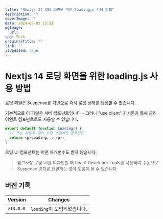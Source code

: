 ```yaml
---
title: "Nextjs 14 로딩 화면을 위한 loadingjs 사용 방법"
description: ""
coverImage: ""
date: 2024-08-03 15:53
ogImage: 
  url: 
tag: Tech
originalTitle: ""
link: ""
isUpdated: true
---
```






# Nextjs 14 로딩 화면을 위한 loading.js 사용 방법

로딩 파일은 Suspense를 기반으로 즉시 로딩 상태를 생성할 수 있습니다.

기본적으로 이 파일은 서버 컴포넌트입니다 - 그러나 "use client" 지시문을 통해 클라이언트 컴포넌트로도 사용할 수 있습니다.

```typescript
export default function Loading() {
  // 또는 사용자 정의 로딩 스켈레톤 컴포넌트
  return <p>Loading...</p>;
}
```

<div class="content-ad"></div>

로딩 UI 컴포넌트는 어떤 매개변수도 받지 않습니다.

> 참고사항
> 로딩 UI를 디자인할 때 React Developer Tools를 사용하여 수동으로 Suspense 경계를 전환하는 것이 도움이 될 수 있습니다.

## 버전 기록

| Version   | Changes                     |
| --------- | --------------------------- |
| `v13.0.0` | `loading`이 도입되었습니다. |

<div class="content-ad"></div>

